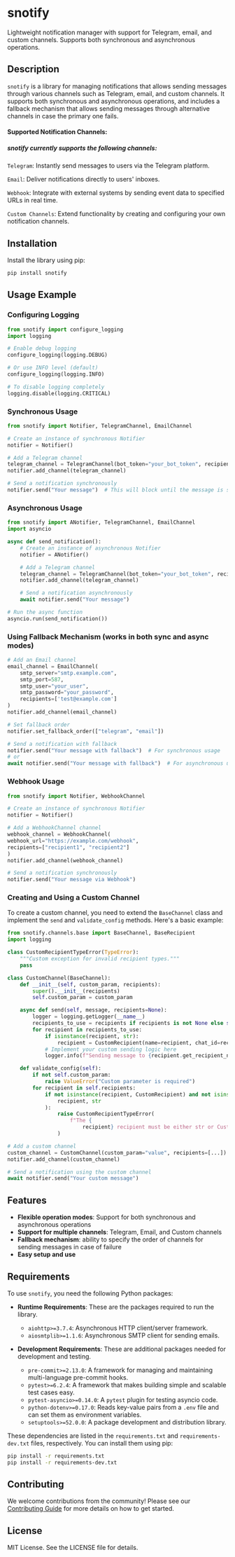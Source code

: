 # snotify

Lightweight notification manager with support for Telegram, email, and custom channels. Supports both synchronous and asynchronous operations.

## Description

`snotify` is a library for managing notifications that allows sending messages through various channels such as Telegram, email, and custom channels. It supports both synchronous and asynchronous operations, and includes a fallback mechanism that allows sending messages through alternative channels in case the primary one fails.

#### Supported Notification Channels:

##### snotify currently supports the following channels:

`Telegram`: Instantly send messages to users via the Telegram platform.

`Email`: Deliver notifications directly to users' inboxes.

`Webhook`: Integrate with external systems by sending event data to specified URLs in real time.

`Custom Channels`: Extend functionality by creating and configuring your own notification channels.

## Installation

Install the library using pip:

```bash
pip install snotify
```


## Usage Example

### Configuring Logging

```python
from snotify import configure_logging
import logging

# Enable debug logging
configure_logging(logging.DEBUG)

# Or use INFO level (default)
configure_logging(logging.INFO)

# To disable logging completely
logging.disable(logging.CRITICAL)
```

### Synchronous Usage

```python
from snotify import Notifier, TelegramChannel, EmailChannel

# Create an instance of synchronous Notifier
notifier = Notifier()

# Add a Telegram channel
telegram_channel = TelegramChannel(bot_token="your_bot_token", recipients=["1234567890"])
notifier.add_channel(telegram_channel)

# Send a notification synchronously
notifier.send("Your message")  # This will block until the message is sent
```

### Asynchronous Usage

```python
from snotify import ANotifier, TelegramChannel, EmailChannel
import asyncio

async def send_notification():
    # Create an instance of asynchronous Notifier
    notifier = ANotifier()

    # Add a Telegram channel
    telegram_channel = TelegramChannel(bot_token="your_bot_token", recipients=["1234567890"])
    notifier.add_channel(telegram_channel)

    # Send a notification asynchronously
    await notifier.send("Your message")

# Run the async function
asyncio.run(send_notification())
```

### Using Fallback Mechanism (works in both sync and async modes)

```python
# Add an Email channel
email_channel = EmailChannel(
    smtp_server="smtp.example.com",
    smtp_port=587,
    smtp_user="your_user",
    smtp_password="your_password",
    recipients=['test@example.com']
)
notifier.add_channel(email_channel)

# Set fallback order
notifier.set_fallback_order(["telegram", "email"])

# Send a notification with fallback
notifier.send("Your message with fallback")  # For synchronous usage
# or
await notifier.send("Your message with fallback")  # For asynchronous usage
```

### Webhook Usage

```python
from snotify import Notifier, WebhookChannel

# Create an instance of synchronous Notifier
notifier = Notifier()

# Add a WebhookChannel channel
webhook_channel = WebhookChannel(
webhook_url="https://example.com/webhook",
recipients=["recipient1", "recipient2"]
)
notifier.add_channel(webhook_channel)

# Send a notification synchronously
notifier.send("Your message via Webhook")
```


### Creating and Using a Custom Channel

To create a custom channel, you need to extend the `BaseChannel` class and implement the `send` and `validate_config` methods. Here's a basic example:

```python
from snotify.channels.base import BaseChannel, BaseRecipient
import logging

class CustomRecipientTypeError(TypeError):
    """Custom exception for invalid recipient types."""
    pass

class CustomChannel(BaseChannel):
    def __init__(self, custom_param, recipients):
        super().__init__(recipients)
        self.custom_param = custom_param

    async def send(self, message, recipients=None):
        logger = logging.getLogger(__name__)
        recipients_to_use = recipients if recipients is not None else self.recipients
        for recipient in recipients_to_use:
            if isinstance(recipient, str):
                recipient = CustomRecipient(name=recipient, chat_id=recipient)
            # Implement your custom sending logic here
            logger.info(f"Sending message to {recipient.get_recipient_name()} via custom channel")

    def validate_config(self):
        if not self.custom_param:
            raise ValueError("Custom parameter is required")
        for recipient in self.recipients:
            if not isinstance(recipient, CustomRecipient) and not isinstance(
                recipient, str
            ):
                raise CustomRecipientTypeError(
                    f"The {
                        recipient} recipient must be either str or CustomRecipient"
                )

# Add a custom channel
custom_channel = CustomChannel(custom_param="value", recipients=[...])
notifier.add_channel(custom_channel)

# Send a notification using the custom channel
await notifier.send("Your custom message")
```

## Features

- **Flexible operation modes**: Support for both synchronous and asynchronous operations
- **Support for multiple channels**: Telegram, Email, and Custom channels
- **Fallback mechanism**: ability to specify the order of channels for sending messages in case of failure
- **Easy setup and use**

## Requirements

To use `snotify`, you need the following Python packages:

- **Runtime Requirements**: These are the packages required to run the library.
  - `aiohttp>=3.7.4`: Asynchronous HTTP client/server framework.
  - `aiosmtplib>=1.1.6`: Asynchronous SMTP client for sending emails.

- **Development Requirements**: These are additional packages needed for development and testing.
  - `pre-commit>=2.13.0`: A framework for managing and maintaining multi-language pre-commit hooks.
  - `pytest>=6.2.4`: A framework that makes building simple and scalable test cases easy.
  - `pytest-asyncio>=0.14.0`: A `pytest` plugin for testing asyncio code.
  - `python-dotenv>=0.17.0`: Reads key-value pairs from a `.env` file and can set them as environment variables.
  - `setuptools>=52.0.0`: A package development and distribution library.

These dependencies are listed in the `requirements.txt` and `requirements-dev.txt` files, respectively. You can install them using pip:

```bash
pip install -r requirements.txt
pip install -r requirements-dev.txt
```

## Contributing

We welcome contributions from the community! Please see our [Contributing Guide](CONTRIBUTING.md) for more details on how to get started.

## License

MIT License. See the LICENSE file for details.
